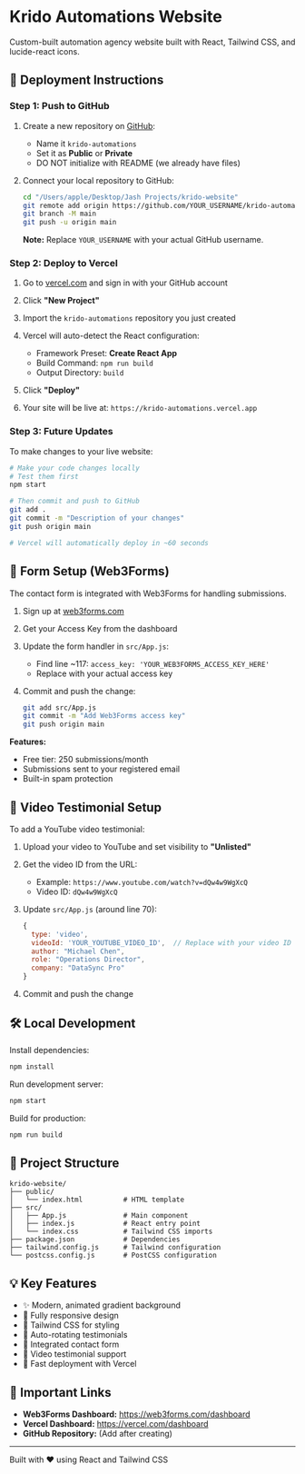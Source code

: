 # Krido Automations Website

Custom-built automation agency website built with React, Tailwind CSS, and lucide-react icons.

## 🚀 Deployment Instructions

### Step 1: Push to GitHub

1. Create a new repository on [GitHub](https://github.com/new):
   - Name it `krido-automations`
   - Set it as **Public** or **Private**
   - DO NOT initialize with README (we already have files)

2. Connect your local repository to GitHub:
   ```bash
   cd "/Users/apple/Desktop/Jash Projects/krido-website"
   git remote add origin https://github.com/YOUR_USERNAME/krido-automations.git
   git branch -M main
   git push -u origin main
   ```

   **Note:** Replace `YOUR_USERNAME` with your actual GitHub username.

### Step 2: Deploy to Vercel

1. Go to [vercel.com](https://vercel.com) and sign in with your GitHub account

2. Click **"New Project"**

3. Import the `krido-automations` repository you just created

4. Vercel will auto-detect the React configuration:
   - Framework Preset: **Create React App**
   - Build Command: `npm run build`
   - Output Directory: `build`

5. Click **"Deploy"**

6. Your site will be live at: `https://krido-automations.vercel.app`

### Step 3: Future Updates

To make changes to your live website:

```bash
# Make your code changes locally
# Test them first
npm start

# Then commit and push to GitHub
git add .
git commit -m "Description of your changes"
git push origin main

# Vercel will automatically deploy in ~60 seconds
```

## 📧 Form Setup (Web3Forms)

The contact form is integrated with Web3Forms for handling submissions.

1. Sign up at [web3forms.com](https://web3forms.com)

2. Get your Access Key from the dashboard

3. Update the form handler in `src/App.js`:
   - Find line ~117: `access_key: 'YOUR_WEB3FORMS_ACCESS_KEY_HERE'`
   - Replace with your actual access key

4. Commit and push the change:
   ```bash
   git add src/App.js
   git commit -m "Add Web3Forms access key"
   git push origin main
   ```

**Features:**
- Free tier: 250 submissions/month
- Submissions sent to your registered email
- Built-in spam protection

## 🎥 Video Testimonial Setup

To add a YouTube video testimonial:

1. Upload your video to YouTube and set visibility to **"Unlisted"**

2. Get the video ID from the URL:
   - Example: `https://www.youtube.com/watch?v=dQw4w9WgXcQ`
   - Video ID: `dQw4w9WgXcQ`

3. Update `src/App.js` (around line 70):
   ```javascript
   {
     type: 'video',
     videoId: 'YOUR_YOUTUBE_VIDEO_ID',  // Replace with your video ID
     author: "Michael Chen",
     role: "Operations Director",
     company: "DataSync Pro"
   }
   ```

4. Commit and push the change

## 🛠️ Local Development

Install dependencies:
```bash
npm install
```

Run development server:
```bash
npm start
```

Build for production:
```bash
npm run build
```

## 📁 Project Structure

```
krido-website/
├── public/
│   └── index.html          # HTML template
├── src/
│   ├── App.js              # Main component
│   ├── index.js            # React entry point
│   └── index.css           # Tailwind CSS imports
├── package.json            # Dependencies
├── tailwind.config.js      # Tailwind configuration
└── postcss.config.js       # PostCSS configuration
```

## 💡 Key Features

- ✨ Modern, animated gradient background
- 📱 Fully responsive design
- 🎨 Tailwind CSS for styling
- 🔄 Auto-rotating testimonials
- 📧 Integrated contact form
- 🎥 Video testimonial support
- 🚀 Fast deployment with Vercel

## 🔗 Important Links

- **Web3Forms Dashboard:** https://web3forms.com/dashboard
- **Vercel Dashboard:** https://vercel.com/dashboard
- **GitHub Repository:** (Add after creating)

---

Built with ❤️ using React and Tailwind CSS
